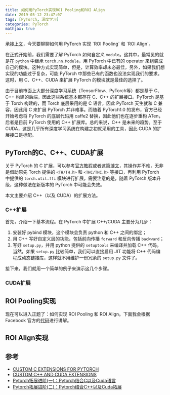 ```yaml
---
title: 如何用PyTorch实现ROI Pooling和ROI Align
date: 2019-05-12 23:47:07
tags: [PyTorch, 深度学习]
categories: PyTorch
mathjax: true
---
```


承接[上文]([http://jermmy.xyz/2019/04/12/2019-4-12-paper-notes-mask-rcnn/](http://jermmy.xyz/2019/04/12/2019-4-12-paper-notes-mask-rcnn/))，今天要聊聊如何用 PyTorch 实现 `ROI Pooling` 和 `ROI Align`。

在正式开始前，我们需要了解 PyTorch 如何自定义 `module`。这其中，最常见的就是在 `python` 中继承 `torch.nn.Module`，用 PyTorch 中已有的 operator 来组装成自己的模块。这种方式实现简单，但是，计算效率却未必最佳，另外，如果我们想实现的功能过于复杂，可能 PyTorch 中那些已有的函数也没法实现我们的要求。这时，用 C、C++、CUDA 来扩展 PyTorch 的模块就是最佳的选择了。

由于目前市面上大部分深度学习系统（TensorFlow、PyTorch等）都是基于 C、C++ 构建的后端，因此这些系统基本都存在 C、C++ 的扩展接口。PyTorch 是基于 Torch 构建的，而 Torch 底层采用的是 C 语言，因此 PyTorch 天生就和 C 兼容，因此用 C 来扩展 PyTorch 并非难事。而随着 PyTorch1.0 的发布，官方已经开始考虑将 PyTorch 的底层代码用 caffe2 替换，因此他们也在逐步重构 ATen，后者是目前 PyTorch 使用的 C++ 扩展库。总的来说，C++ 是未来的趋势。至于 CUDA，这是几乎所有深度学习系统在构建之初就采用的工具，因此 CUDA 的扩展接口是标配。

<!--more-->

## PyTorch的C、C++、CUDA扩展

关于 PyTorch 的 C 扩展，可以参考[官方教程](https://pytorch.org/tutorials/advanced/c_extension.html)或者这篇[博文](https://oldpan.me/archives/pytorch-combine-c-and-cuda)，其操作并不难，无非是借助原先 Torch 提供的 `<TH/TH.h>` 和 `<THC/THC.h>` 等接口，再利用 PyTorch 中提供的 `torch.util.ffi` 模块进行扩展。需要注意的是，随着 PyTorch 版本升级，这种做法在新版本的 PyTorch 中可能会失效。

本文主要介绍 C++（以及 CUDA）的扩展方法。

### C++扩展

首先，介绍一下基本流程。在 PyTorch 中扩展 C++/CUDA 主要分为几步：

1. 安装好 pybind 模块，这个模块会负责 python 和 C++ 之间的绑定；
2. 用 C++ 写好自定义层的功能，包括前向传播 `forward` 和反向传播 `backward`；
3. 写好 `setup.py`，并用 python 提供的 `setuptools` 来编译并加载 C++ 代码。当然，如果 `setup.py` 比较简单，我们可以直接启用 JIT 功能将 C++ 代码编程成动态链接库，这样就不用维护一份冗余的 `setup.py` 文件了。

接下来，我们就用一个简单的例子来演示这几个步骤。

### CUDA扩展





## ROI Pooling实现

现在可以进入正题了：如何实现 ROI Pooling 和 ROI Align。下面我会根据 Facebook 官方的[代码](https://github.com/facebookresearch/maskrcnn-benchmark)进行讲解。



## ROI Align实现

## 参考

+ [CUSTOM C EXTENSIONS FOR PYTORCH](https://pytorch.org/tutorials/advanced/c_extension.html)
+ [CUSTOM C++ AND CUDA EXTENSIONS](https://pytorch.org/tutorials/advanced/cpp_extension.html)
+ [Pytorch拓展进阶(一)：Pytorch结合C以及Cuda语言](https://oldpan.me/archives/pytorch-combine-c-and-cuda)
+ [Pytorch拓展进阶(二)：Pytorch结合C++以及Cuda拓展](https://oldpan.me/archives/pytorch-cuda-c-plus-plus)